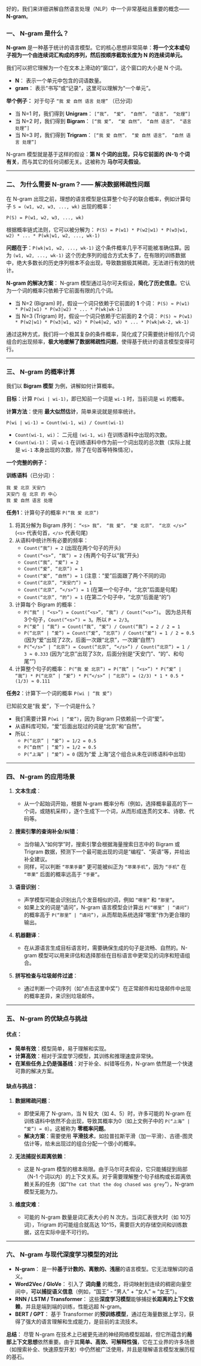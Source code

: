 好的，我们来详细讲解自然语言处理（NLP）中一个非常基础且重要的概念——**N-gram**。

### 一、 N-gram 是什么？

**N-gram** 是一种基于统计的语言模型。它的核心思想非常简单：**将一个文本或句子视为一个由连续词汇构成的序列，然后按顺序截取长度为 N 的连续词单元。**

我们可以把它理解为一个在文本上滑动的“窗口”，这个窗口的大小是 N 个词。

-   **N**： 表示一个单元中包含的词语数量。
-   **gram**： 表示“书写”或“记录”，这里可以理解为“一个单元”。

**举个例子：**
对于句子 `“我 爱 自然 语言 处理”` （已分词）
-   当 N=1 时，我们得到 **Unigram**： `[“我”， “爱”， “自然”， “语言”， “处理”]`
-   当 N=2 时，我们得到 **Bigram**： `[“我 爱”， “爱 自然”， “自然 语言”， “语言 处理”]`
-   当 N=3 时，我们得到 **Trigram**： `[“我 爱 自然”， “爱 自然 语言”， “自然 语言 处理”]`

N-gram 模型就是基于这样的假设：**第 N 个词的出现，只与它前面的 (N-1) 个词有关**，而与其它的任何词都无关。这被称为 **马尔可夫假设**。

---

### 二、 为什么需要 N-gram？—— 解决数据稀疏性问题

在 N-gram 出现之前，理想的语言模型是估算整个句子的联合概率，例如计算句子 `S = (w1, w2, w3, ..., wk)` 出现的概率：

`P(S) = P(w1, w2, w3, ..., wk)`

根据概率链式法则，它可以被分解为：
`P(S) = P(w1) * P(w2|w1) * P(w3|w1, w2) * ... * P(wk|w1, w2, ..., wk-1)`

**问题在于**：`P(wk|w1, w2, ..., wk-1)` 这个条件概率几乎不可能被准确估算。因为 `(w1, w2, ..., wk-1)` 这个历史序列的组合方式太多了，在有限的训练数据中，绝大多数长的历史序列根本不会出现，导致数据极其稀疏，无法进行有效的统计。

**N-gram 的解决方案**：
N-gram 模型通过马尔可夫假设，**简化了历史信息**。它认为一个词的概率只依赖于它前面有限的几个词。
-   当 N=2 (Bigram) 时，假设一个词只依赖于它前面的 **1** 个词：
    `P(S) ≈ P(w1) * P(w2|w1) * P(w3|w2) * ... * P(wk|wk-1)`
-   当 N=3 (Trigram) 时，假设一个词只依赖于它前面的 **2** 个词：
    `P(S) ≈ P(w1) * P(w2|w1) * P(w3|w1, w2) * P(w4|w2, w3) * ... * P(wk|wk-2, wk-1)`

通过这种方式，我们将一个极其复杂的条件概率，简化成了只需要统计相邻几个词组合的出现频率，**极大地缓解了数据稀疏性问题**，使得基于统计的语言模型变得可行。

---

### 三、 N-gram 的概率计算

我们以 **Bigram 模型** 为例，讲解如何计算概率。

**目标**：计算 `P(wi | wi-1)`，即已知前一个词是 `wi-1` 时，当前词是 `wi` 的概率。

**计算方法**：使用 **最大似然估计**，简单来说就是频率统计。

`P(wi | wi-1) = Count(wi-1, wi) / Count(wi-1)`

-   `Count(wi-1, wi)`： 二元组 `(wi-1, wi)` 在训练语料中出现的次数。
-   `Count(wi-1)`： 词 `wi-1` 在训练语料中作为前一个词出现的总次数（实际上就是 `wi-1` 本身出现的次数，除了在句首等特殊情况）。

**一个完整的例子：**

**训练语料**（已分词）：
```
我 爱 北京 天安门
天安门 在 北京 的 中心
我 爱 自然 语言 处理
```

**任务1**：计算句子的概率 `P(“我 爱 北京”)`

1.  将其分解为 Bigram 序列： `“<s> 我”， “我 爱”， “爱 北京”， “北京 </s>”` (`<s>` 代表句首，`</s>` 代表句尾)
2.  从语料中统计所有必要的频率：
    - `Count(“我”) = 2` (出现在两个句子的开头)
    - `Count(“<s>”, “我”) = 2` (有两个句子以“我”开头)
    - `Count(“我”, “爱”) = 2`
    - `Count(“爱”, “北京”) = 1`
    - `Count(“爱”, “自然”) = 1` (注意：“爱”后面跟了两个不同的词)
    - `Count(“北京”, “天安门”) = 1`
    - `Count(“北京”, “</s>”) = 1` (在第一个句子中，“北京”后面是句尾)
    - `Count(“北京”, “的”) = 1` (在第二个句子中，“北京”后面是“的”)
3.  计算每个 Bigram 的概率：
    - `P(“我” | “<s>”) = Count(“<s>”, “我”) / Count(“<s>”)`。 因为总共有3个句子，`Count(“<s>”) = 3`。所以 `P = 2/3`。
    - `P(“爱” | “我”) = Count(“我”, “爱”) / Count(“我”) = 2 / 2 = 1`
    - `P(“北京” | “爱”) = Count(“爱”, “北京”) / Count(“爱”) = 1 / 2 = 0.5` (因为“爱”出现了2次，后面一次跟“北京”，一次跟“自然”)
    - `P(“</s>” | “北京”) = Count(“北京”, “</s>”) / Count(“北京”) = 1 / 3 ≈ 0.333` (因为“北京”出现了3次，后面分别是“天安门”、“的”、和句尾“</s>”)
4.  计算整个句子的概率：
    `P(“我 爱 北京”) = P(“我” | “<s>”) * P(“爱” | “我”) * P(“北京” | “爱”) * P(“</s>” | “北京”) = (2/3) * 1 * 0.5 * (1/3) ≈ 0.111`

**任务2**：计算下一个词的概率 `P(wi | “我 爱”)`

已知前文是“我 爱”，下一个词是什么？
-   我们需要计算 `P(wi | “爱”)`，因为 Bigram 只依赖前一个词“爱”。
-   从语料库可知，“爱”后面出现过的词是“北京”和“自然”。
-   所以：
    - `P(“北京” | “爱”) = 1/2 = 0.5`
    - `P(“自然” | “爱”) = 1/2 = 0.5`
    - `P(“上海” | “爱”) = 0` (因为“爱 上海”这个组合从未在训练语料中出现)

---

### 四、 N-gram 的应用场景

1.  **文本生成**：
    -   从一个起始词开始，根据 N-gram 概率分布（例如，选择概率最高的下一个词，或随机采样），逐个生成下一个词，从而形成连贯的文本、诗歌、代码等。

2.  **搜索引擎的查询补全/纠错**：
    -   当你输入“如何学”时，搜索引擎会根据海量搜索日志中的 Bigram 或 Trigram 数据，预测下一个最可能出现的词是“编程”、“英语”等，并给出补全建议。
    -   同样，可以判断 `“苹果手要”` 更可能被纠正为 `“苹果手机”`，因为 `“手机”` 在 `“苹果”` 后面的概率远高于 `“手要”`。

3.  **语音识别**：
    -   声学模型可能会识别出几个发音相似的词，例如 `“哪里”` 和 `“那里”`。
    -   如果上文的词是“请问”，N-gram 语言模型会计算出 `P(“哪里” | “请问”)` 的概率高于 `P(“那里” | “请问”)`，从而帮助系统选择“哪里”作为更合理的输出。

4.  **机器翻译**：
    -   在从源语言生成目标语言时，需要确保生成的句子是流畅、自然的。N-gram 模型可以用来评估和选择那些在目标语言中更常见的词序和短语组合。

5.  **拼写检查与垃圾邮件过滤**：
    -   通过判断一个词序列（如“点击这里中奖”）在正常邮件和垃圾邮件中出现的概率差异，来识别垃圾邮件。

---

### 五、 N-gram 的优缺点与挑战

#### 优点：
-   **简单有效**：模型简单，易于理解和实现。
-   **计算高效**：相对于深度学习模型，其训练和推理速度非常快。
-   **在某些任务上仍是强基线**：对于补全、纠错等任务，N-gram 依然是一个快速可靠的解决方案。

#### 缺点与挑战：
1.  **数据稀疏问题**：
    -   即使采用了 N-gram，当 N 较大（如 4、5）时，许多可能的 N-gram 在训练语料中依然不会出现，导致其概率为0（如上文例子中的 `P(“上海” | “爱”) = 0`）。这被称为 **零概率问题**。
    -   **解决方案**：需要使用 **平滑技术**，如拉普拉斯平滑（加一平滑）、古德-图灵估计等，给未出现过的组合分配一个很小的概率。

2.  **无法捕捉长距离依赖**：
    -   这是 N-gram 模型的根本局限。由于马尔可夫假设，它只能捕捉到局部（N-1 个词以内）的上下文关系。对于需要理解整个句子结构或长距离依赖关系的任务（如“`The cat that the dog chased was grey`”），N-gram 模型无能为力。

3.  **维度灾难**：
    -   可能的 N-gram 数量是词汇表大小的 N 次方。当词汇表很大时（如 10万词），Trigram 的可能组合就高达 10^15，需要巨大的存储空间和训练数据，这在实际中是不可行的。

---

### 六、 N-gram 与现代深度学习模型的对比

-   **N-gram**： 是一种**基于计数的、离散的、浅层**的语言模型。它无法理解词的语义。
-   **Word2Vec / GloVe**： 引入了 **词向量** 的概念，将词映射到连续的稠密向量空间中，**可以捕捉语义信息**（例如，“国王” - “男人” + “女人” ≈ “女王”）。
-   **RNN / LSTM / Transformer**： 这些**深度学习模型**能够捕捉**长距离的上下文依赖**，并且是端到端的训练，性能远超 N-gram。
-   **BERT / GPT**： 基于 Transformer 的**预训练模型**，通过在海量数据上学习，获得了强大的语言理解和生成能力，是目前的主流技术。

**总结**：
尽管 N-gram 在技术上已被更先进的神经网络模型超越，但它所蕴含的**局部上下文思想**依然重要。由于其**简单、高效、可解释性强**，它在工业界的许多场景（如搜索补全、快速原型开发）中仍然被广泛使用，并且是理解语言模型发展历程的基石。
